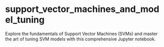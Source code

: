 # support_vector_machines_and_model_tuning
Explore the fundamentals of Support Vector Machines (SVMs) and master the art of tuning SVM models with this comprehensive Jupyter notebook. 
